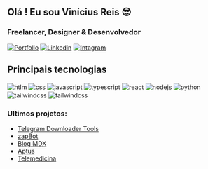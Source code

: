 ## Olá ! Eu sou Vinícius Reis 😎
### Freelancer, Designer & Desenvolvedor

[![Portfolio](https://img.shields.io/badge/site_portfolio-000000?style=for-the-badge&logo=About.me&logoColor=white)](https://viniciusreis.site/)
[![Linkedin](https://img.shields.io/badge/LinkedIn-0077B5?style=for-the-badge&logo=linkedin&logoColor=white)](https://www.linkedin.com/in/viniciusreis-pgm)
[![Intagram](https://img.shields.io/badge/Instagram-E4405F?style=for-the-badge&logo=instagram&logoColor=white)](https://www.instagram.com/vinicius_dev/)

## Principais tecnologias

<div style="diplay: inline_block">
  <img align="center" alt="htlm" src="https://img.shields.io/badge/HTML5-E34F26?style=for-the-badge&logo=html5&logoColor=white"/>
  <img align="center" alt="css" src="https://img.shields.io/badge/CSS3-1572B6?style=for-the-badge&logo=css3&logoColor=white"/>
  <img align="center" alt="javascript" src="https://img.shields.io/badge/JavaScript-F7DF1E?style=for-the-badge&logo=javascript&logoColor=black"/>
  <img align="center" alt="typescript" src="https://img.shields.io/badge/TypeScript-007ACC?style=for-the-badge&logo=typescript&logoColor=white"/>
  <img align="center" alt="react" src="https://img.shields.io/badge/React-20232A?style=for-the-badge&logo=react&logoColor=61DAFB"/>
  <img align="center" alt="nodejs" src="https://img.shields.io/badge/Node.js-43853D?style=for-the-badge&logo=node.js&logoColor=white"/>
  <img align="center" alt="python" src="https://img.shields.io/badge/Python-14354C?style=for-the-badge&logo=python&logoColor=white"/>
  <img align="center" alt="tailwindcss" src="https://img.shields.io/badge/Tailwind_CSS-38B2AC?style=for-the-badge&logo=tailwind-css&logoColor=white"/>
  <img align="center" alt="tailwindcss" src="https://img.shields.io/badge/Astro-EB6E1F?style=for-the-badge&logo=astro&logoColor=white"/> 
</div>

### Ultimos projetos:
- [Telegram Downloader Tools](https://github.com/vinicius-dsr/Telegram-Downloader-Tools)
- [zapBot](https://github.com/vinicius-dsr/zapBot)
- [Blog MDX](https://github.com/vinicius-dsr/mdx-blog)
- [Aptus](https://telemedicina-beige.vercel.app/)
- [Telemedicina](https://telemedicina-beige.vercel.app/)
